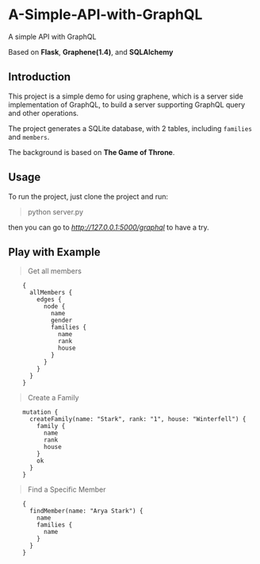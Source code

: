 # A-Simple-API-with-GraphQL
A simple API with GraphQL

Based on **Flask**, **Graphene(1.4)**, and **SQLAlchemy**

## Introduction

This project is a simple demo for using graphene, which is a server side 
implementation of GraphQL, to build a server supporting GraphQL query and other operations.

The project generates a SQLite database, with 2 tables, including `families` and `members`.

The background is based on **The Game of Throne**.

## Usage

To run the project, just clone the project and run:

> python server.py

then you can go to *http://127.0.0.1:5000/graphql* to have a try.

## Play with Example

> Get all members

```
    {
      allMembers {
        edges {
          node {
            name
            gender
            families {
              name
              rank
              house
            }
          }
        }
      }
    }
``` 

> Create a Family

```
    mutation {
      createFamily(name: "Stark", rank: "1", house: "Winterfell") {
        family {
          name
          rank
          house
        }
        ok
      }
    }

```

> Find a Specific Member

```
    {
      findMember(name: "Arya Stark") {
        name
        families {
          name
        }
      }
    }

```
